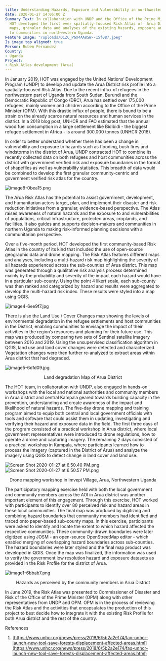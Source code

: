 ```yaml
---
title: Understanding Hazards, Exposure and Vulnerability in northwestern Uganda
date: 2020-01-27 14:06:00 Z
Summary Text: In collaboration with UNDP and the Office of the Prime Minister (OPM),
  HOT developed the first ever spatially-focused Risk Atlas of  Arua District, containing
  maps, granular data and analyses of the existing hazards, exposure and vulnerabilities
  to communities in northwestern Uganda.
Feature Image: "/uploads/D1ZC_PGX4AA8SW--15f087.jpeg"
Is image top aligned: true
Person: Ruben Fernandez
Country:
- Uganda
Project:
- Risk Atlas development (Arua)
---
```


In January 2019, HOT was engaged by the United Nations’ Development Program (UNDP) to develop and update the Arua District risk profile into a spatially-focused Risk Atlas. Due to the recent influx of refugees in the northwestern part of Uganda from South Sudan, Burundi and the Democratic Republic of Congo (DRC), Arua has settled over 175,000 refugees, mainly women and children according to the Office of the Prime Minister (OPM). With this drastic influx of people, there is bound to be a strain on the already scarce natural resources and human services in the district. In a 2018 blog post, UNHCR and FAO estimated that the annual wood fuel consumption in a large settlement like Bidibidi - the biggest refugee settlement in Africa - is around 300,000 tonnes (UNHCR 2018). 

In order to better understand whether there has been a change in vulnerability and exposure to hazards such as flooding, bush fires and windstorms in the district of Arua, UNDP contracted HOT to combine its recently collected data on both refugees and host communities across the district with government verified risk and exposure boundaries in the format of shapefiles as well as vulnerability statistics. This breadth of data would be combined to develop the first granular community-centric and government verified risk atlas for the country.


![image8-0bea15.png](/uploads/image8-0bea15.png)


The Arua Risk Atlas has the potential to assist government, development, and humanitarian actors target, plan, and implement their disaster and risk reduction initiatives from a granular, evidence-based perspective. The Atlas raises awareness of natural hazards and the exposure to and vulnerabilities of populations, critical infrastructure, protected areas, croplands, and facilities. It also guides and supports decision-makers and communities in northern Uganda to making risk-informed planning decisions with a communitarian perspective.

Over a five-month period, HOT developed the first community-based Risk Atlas in the country of its kind that included the use of open-source geographic data and drone mapping. The Risk Atlas features different maps and analyses, including a multi-hazard risk map highlighting the severity of all hazards experienced across the sub-counties of Arua district. This map was generated through a qualitative risk analysis process determined mainly by the probability and severity of the impact each hazard would have in a particular sub-county. Using the point 4 likert scale, each sub-county was then ranked and categorized by hazard and results were aggregated to develop the multi-hazard risk index. These results were styled into a map using QGIS.

![image4-6ee9f7.jpg](/uploads/image4-6ee9f7.jpg)

There is also the Land Use / Cover Changes map showing the levels of environmental degradation in the refugee settlements and host communities in the District, enabling communities to envisage the impact of their activities in the region’s resources and planning for their future use. This map was produced by comparing two sets of Sentinel satellite imagery between 2016 and 2019. Using the unsupervised classification algorithm in QGIS, land use and land cover changes were detected and characterized. Vegetation changes were then further re-analyzed to extract areas within Arua district that had degraded.


![image5-6dfd09.jpg](/uploads/image5-6dfd09.jpg)
<p style="text-align: center;">Land degradation Map of Arua District</p>


The HOT team, in collaboration with UNDP, also engaged in hands-on workshops with the local and national authorities and community members in Arua district and central Kampala geared towards building capacity in the prevention, understanding and create awareness of the impact and likelihood of natural hazards. The five-day drone mapping and training program aimed to equip both central and local government officials with tools and software that could assist them in updating, investigating and verifying their hazard and exposure data in the field. The first three days of the program consisted of a practical workshop in Arua district, where local government representatives were introduced to drone regulations, how to operate a drone and capturing imagery. The remaining 2 days consisted of a practical workshop in Kampala, where participants learned how to process the imagery (captured in the District of Arua) and analyze the imagery using QGIS to detect change in land cover and land use.


![Screen Shot 2020-01-27 at 6.50.40 PM.png](/uploads/Screen%20Shot%202020-01-27%20at%206.50.40%20PM.png)\
![Screen Shot 2020-01-27 at 6.50.57 PM.png](/uploads/Screen%20Shot%202020-01-27%20at%206.50.57%20PM.png)
<p style="text-align: center;">Drone mapping workshop in Imvepi Village, Arua, Northwestern Uganda</p>


The participatory mapping exercise held with both the local government and community members across the AOI in Arua district was another important element of this engagement. Through this exercise, HOT worked with participants to identify over 80 perceived risk and hazard areas in these local communities. The final map was produced by digitizing and combining hazard boundaries that community members had identified and traced onto paper-based sub-county maps. In this exercise, participants were asked to identify and locate the extent to which hazard affected the respective communities. These community-drawn boundaries were later digitized using JOSM - an open-source OpenStreetMap editor - which enabled merging of overlapping hazard boundaries across sub-counties. The hazard boundaries were later styled and the final map product was developed in QGIS. Once the map was finalized, the information was used to verify the government low resolution hazard and exposure datasets as provided in the Risk Profile for the district of Arua.


![image1-6bbab7.png](/uploads/image1-6bbab7.png)
<p style="text-align: center;">Hazards as perceived by the community members in Arua District</p>


In June 2019, the Risk Atlas was presented to Commissioner of Disaster and Risk of the Office of the Prime Minister (OPM) along with other representatives from UNDP and OPM. OPM is in the process of reviewing the Risk Atlas and the activities that encapsulates the production of this project to best decide how to integrate it with the existing Risk Profile for both Arua district and the rest of the country.


References

1. [https://www.unhcr.org/news/press/2018/6/5b2a2e174/fao-unhcr-launch-new-tool-save-forests-displacement-affected-areas.html](https://www.unhcr.org/news/press/2018/6/5b2a2e174/fao-unhcr-launch-new-tool-save-forests-displacement-affected-areas.html)
